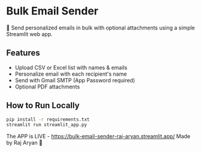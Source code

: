 # Bulk Email Sender

📧 Send personalized emails in bulk with optional attachments using a simple Streamlit web app.

## Features
- Upload CSV or Excel list with names & emails
- Personalize email with each recipient's name
- Send with Gmail SMTP (App Password required)
- Optional PDF attachments

## How to Run Locally
```bash
pip install -r requirements.txt
streamlit run streamlit_app.py
```

The APP is LIVE -    https://bulk-email-sender-raj-aryan.streamlit.app/
Made by Raj Aryan 🚀

